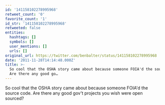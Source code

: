 ```yaml
---
id: '141158102278995968'
retweet_count: '0'
favorite_count: '1'
id_str: '141158102278995968'
retweeted: false
entities:
  hashtags: []
  symbols: []
  user_mentions: []
  urls: []
original_url: https://twitter.com/benbalter/status/141158102278995968
date: '2011-11-28T14:14:48.000Z'
title: >-
  So cool that the OSHA story came about because someone FOIA'd the source code.
  Are there any good go…
---
```


So cool that the OSHA story came about because someone FOIA'd the source code. Are there any good gov't projects you wish were open sourced?
